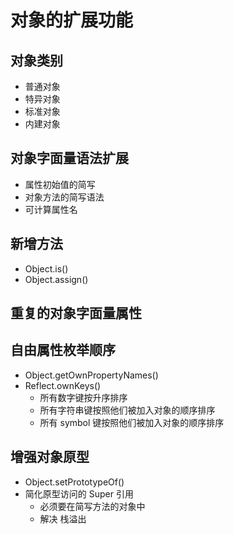 # 对象的扩展功能

## 对象类别

* 普通对象
* 特异对象
* 标准对象
* 内建对象

## 对象字面量语法扩展

* 属性初始值的简写
* 对象方法的简写语法
* 可计算属性名

## 新增方法

* Object.is()
* Object.assign()

## 重复的对象字面量属性

## 自由属性枚举顺序

* Object.getOwnPropertyNames()
* Reflect.ownKeys()
  * 所有数字键按升序排序
  * 所有字符串键按照他们被加入对象的顺序排序
  * 所有 symbol 键按照他们被加入对象的顺序排序

## 增强对象原型

* Object.setPrototypeOf()
* 简化原型访问的 Super 引用
  * 必须要在简写方法的对象中
  * 解决 栈溢出
